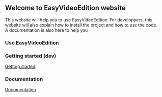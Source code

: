 ## Welcome to EasyVideoEdition website

This website will help you to use EasyVideoEdition.
For developpers, this website will also explain how to install the project and how to use the code. A documentation is also here to help you


### Use EasyVideoEdition

### Getting started (dev)

  [Getting started](gettingStarted.md)

### Documentation

  [Documentation](gettingStarted.md)

